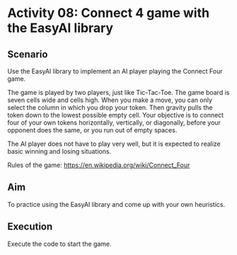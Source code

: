 # Activity 08: Connect 4 game with the EasyAI library

## Scenario 

Use the EasyAI library to implement an AI player playing the Connect Four game.  

The game is played by two players, just like Tic-Tac-Toe. The game board is seven cells wide and cells high. When you make a move, you can only select the column in which you drop your token. Then gravity pulls the token down to the lowest possible empty cell. Your objective is to connect four of your own tokens horizontally, vertically, or diagonally, before your opponent does the same, or you run out of empty spaces. 

The AI player does not have to play very well, but it is expected to realize basic winning and losing situations. 

Rules of the game: https://en.wikipedia.org/wiki/Connect_Four     

## Aim 

​To practice using the EasyAI library and come up with your own heuristics.

## Execution 

Execute the code to start the game.